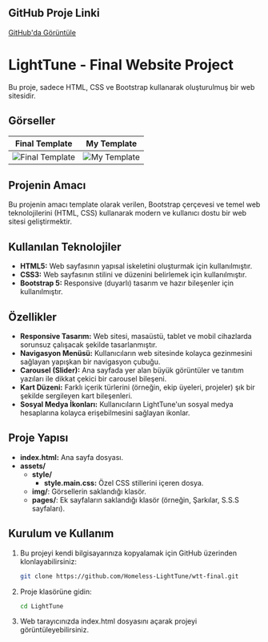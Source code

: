 ## GitHub Proje Linki

[GitHub'da Görüntüle](https://github.com/Homeless-LightTune/wtt-final)


# LightTune - Final Website Project

Bu proje, sadece HTML, CSS ve Bootstrap kullanarak oluşturulmuş bir web sitesidir.

## Görseller

| Final Template | My Template |
--------------- | --------------
<img src="https://i.ibb.co/khQpjf3/Final-Template.jpg" alt="Final Template" border="0"/> | <img src="https://i.ibb.co/k4tV958/My-Template.png" alt="My Template" border="0"/>


## Projenin Amacı

Bu projenin amacı template olarak verilen, Bootstrap çerçevesi ve temel web teknolojilerini (HTML, CSS) kullanarak modern ve kullanıcı dostu bir web sitesi geliştirmektir.

## Kullanılan Teknolojiler

- **HTML5:** Web sayfasının yapısal iskeletini oluşturmak için kullanılmıştır.
- **CSS3:** Web sayfasının stilini ve düzenini belirlemek için kullanılmıştır.
- **Bootstrap 5:** Responsive (duyarlı) tasarım ve hazır bileşenler için kullanılmıştır.

## Özellikler

- **Responsive Tasarım:** Web sitesi, masaüstü, tablet ve mobil cihazlarda sorunsuz çalışacak şekilde tasarlanmıştır.
- **Navigasyon Menüsü:** Kullanıcıların web sitesinde kolayca gezinmesini sağlayan yapışkan bir navigasyon çubuğu.
- **Carousel (Slider):** Ana sayfada yer alan büyük görüntüler ve tanıtım yazıları ile dikkat çekici bir carousel bileşeni.
- **Kart Düzeni:** Farklı içerik türlerini (örneğin, ekip üyeleri, projeler) şık bir şekilde sergileyen kart bileşenleri.
- **Sosyal Medya İkonları:** Kullanıcıların LightTune'un sosyal medya hesaplarına kolayca erişebilmesini sağlayan ikonlar.

## Proje Yapısı

- **index.html:** Ana sayfa dosyası.
- **assets/**
  - **style/**
    - **style.main.css:** Özel CSS stillerini içeren dosya.
  - **img/**: Görsellerin saklandığı klasör.
  - **pages/**: Ek sayfaların saklandığı klasör (örneğin, Şarkılar, S.S.S sayfaları).

## Kurulum ve Kullanım

1. Bu projeyi kendi bilgisayarınıza kopyalamak için GitHub üzerinden klonlayabilirsiniz:
   ```bash
   git clone https://github.com/Homeless-LightTune/wtt-final.git
   ```

2. Proje klasörüne gidin:
   ```bash
   cd LightTune
   ```
   
3. Web tarayıcınızda index.html dosyasını açarak projeyi görüntüleyebilirsiniz.
